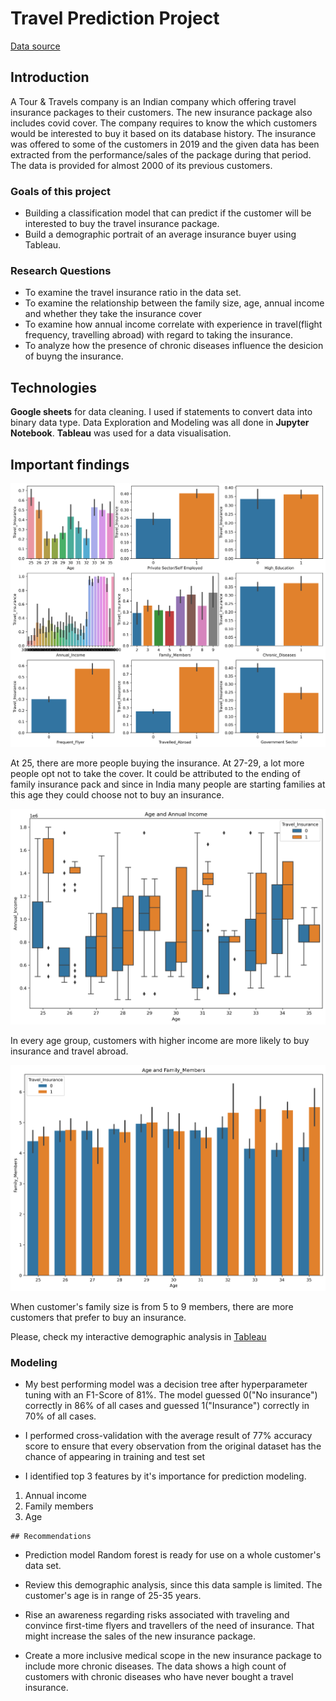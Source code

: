 # Travel Prediction Project

[Data source](https://www.kaggle.com/tejashvi14/travel-insurance-prediction-data)

## Introduction
A Tour & Travels company is an Indian company which offering travel insurance packages to their customers. The new insurance package also includes covid cover. The company requires to know the which customers would be interested to buy it based on its database history.
The insurance was offered to some of the customers in 2019 and the given data has been extracted from the performance/sales of the package during that period. The data is provided for almost 2000 of its previous customers.

### Goals of this project
- Building a classification model that can predict if the customer will be interested to buy the travel insurance package.
- Build a demographic portrait of an average insurance buyer using Tableau.

### Research Questions

- To examine the travel insurance ratio in the data set.
- To examine the relationship between the family size, age, annual income and whether they take the insurance cover
- To examine how annual income correlate with experience in travel(flight frequency, travelling abroad) with regard to taking the insurance.
- To analyze how the presence of chronic diseases influence the desicion of buyng the insurance.

## Technologies
**Google sheets** for data cleaning. I used if statements to convert data into binary data type.
Data Exploration and Modeling was all done in **Jupyter Notebook**.
**Tableau** was used for a data visualisation.

## Important findings

![Travel insurance and all variables](Travel_insurance_variables.png)

At 25, there are more people buying the insurance. At 27-29, a lot more people opt not to take the cover. It could be attributed to the ending of family insurance pack and since in India many people are starting families at this age they could choose not to buy an insurance.

![Age and annual income](Age_annual_income.png)

In every age group, customers with higher income are more likely to buy insurance and travel abroad.

![Age and family size](Age_family_size.png)

When customer's family size is from 5 to 9 members, there are more customers that prefer to buy an insurance.

Please, check my interactive demographic analysis in [Tableau](https://public.tableau.com/views/CustomerDemographicsAnalysis/Dashboard1?:language=en-US&:display_count=n&:origin=viz_share_link)

### Modeling
-   My best performing model was a decision tree after hyperparameter tuning with an F1-Score of 81%. The model guessed 0("No insurance") correctly in 86% of all cases and guessed 1("Insurance") correctly in 70% of all cases.
   
-   I performed cross-validation with the average result of 77% accuracy score to ensure that every observation from the original dataset has the chance of appearing in training and test set

-   I identified top 3 features by it's importance for prediction modeling.
   1) Annual income 
   2) Family members
   3) Age
    
    ## Recommendations  
-   Prediction model Random forest is ready for use on a whole customer's data set.

-   Review this demographic analysis, since this data sample is limited. The customer's age is in range of 25-35 years. 

-   Rise an awareness regarding risks associated with traveling and convince first-time flyers and travellers of the need of insurance. That might increase the sales of the new insurance package.

-   Create a more inclusive medical scope in the new insurance package to include more chronic diseases. The data shows a high count of customers with chronic diseases who have never bought a travel insurance.
